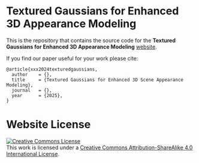 # Textured Gaussians for Enhanced 3D Appearance Modeling

This is the repository that contains the source code for the **Textured Gaussians for Enhanced 3D Appearance Modeling** [website]().

If you find our paper useful for your work please cite:
```
@article{xxx2024texturedgaussians,
  author    = {},
  title     = {Textured Gaussians for Enhanced 3D Scene Appearance Modeling},
  journal   = {},
  year      = {2025},
}
```

# Website License
<a rel="license" href="http://creativecommons.org/licenses/by-sa/4.0/"><img alt="Creative Commons License" style="border-width:0" src="https://i.creativecommons.org/l/by-sa/4.0/88x31.png" /></a><br />This work is licensed under a <a rel="license" href="http://creativecommons.org/licenses/by-sa/4.0/">Creative Commons Attribution-ShareAlike 4.0 International License</a>.
